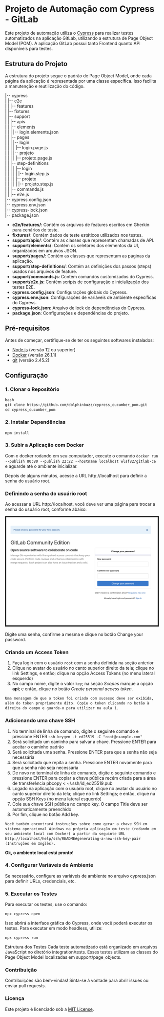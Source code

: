 # Projeto de Automação com Cypress - GitLab

Este projeto de automação utiliza o [Cypress](https://www.cypress.io/) para realizar testes automatizados na aplicação GitLab, utilizando a estrutura de Page Object Model (POM). A aplicação GitLab possui tanto Frontend quanto API disponíveis para testes.

## Estrutura do Projeto

A estrutura do projeto segue o padrão de Page Object Model, onde cada página da aplicação é representada por uma classe específica. Isso facilita a manutenção e reutilização do código.

|-- cypress\
| |-- e2e\
| | |-- features\
| |-- fixtures\
| |-- support\
| | |-- apis\
| | |-- elements\
| | | |-- login.elements.json\
| | |-- pages\
| | | |-- login\
| | | | |-- login.page.js\
| | | |-- projeto\
| | | | |-- projeto.page.js\
| | |-- step-definitions\
| | | | |-- login\
| | | | | |-- login.step.js\
| | | | |-- projeto\
| | | | | |-- projeto.step.js\
| | |-- commands.js\
| | |-- e2e.js\
|-- cypress.config.json\
|-- cypress.env.json\
|-- cypress-lock.json\
|-- package.json


- **e2e/features/**: Contém os arquivos de features escritos em Gherkin para cenários de teste.
- **fixtures/**: Contém dados de teste estáticos utilizados nos testes.
- **support/apis/**: Contém as classes que representam chamadas de API.
- **support/elements/**: Contém os seletores dos elementos da UI, organizados em arquivos JSON.
- **support/pages/**: Contém as classes que representam as páginas da aplicação.
- **support/step-definitions/**: Contém as definições dos passos (steps) usados nos arquivos de feature.
- **support/commands.js**: Contém comandos customizados do Cypress.
- **support/e2e.js**: Contém scripts de configuração e inicialização dos testes E2E.
- **cypress.config.json**: Configurações globais do Cypress.
- **cypress.env.json**: Configurações de variáveis de ambiente específicas do Cypress.
- **cypress-lock.json**: Arquivo de lock de dependências do Cypress.
- **package.json**: Configurações e dependências do projeto.

## Pré-requisitos

Antes de começar, certifique-se de ter os seguintes softwares instalados:

- [Node.js](https://nodejs.org/en/) (versão 12 ou superior)
- [Docker](https://www.docker.com/) (versão 26.1.1)
- [git](https://git-scm.com/) (versão 2.45.2)

## Configuração

### 1. Clonar o Repositório

```
bash
git clone https://github.com/dolphinbuzz/cypress_cucumber_pom.git
cd cypress_cucumber_pom
```

### 2. Instalar Dependências

```
npm install
```

### 3. Subir a Aplicação com Docker

Com o docker rodando em seu computador, execute o comando `docker run --publish 80:80 --publish 22:22 --hostname localhost wlsf82/gitlab-ce` e aguarde até o ambiente inicializar.

Depois de alguns minutos, acesse a URL http://localhost para definir a senha do usuário root.

### Definindo a senha do usuário root
Ao acessar a URL http://localhost, você deve ver uma página para trocar a senha do usuário root, conforme abaixo:

![alt text](image.png)

Digite uma senha, confirme a mesma e clique no botão Change your password.

### Criando um Access Token
1. Faça login com o usuário `root` com a senha definida na seção anterior
2. Clique no avatar do usuário no canto superior direito da tela; clique no link Settings, e então; clique na opção Access Tokens (no menu lateral esquerdo)
3. No campo nome, digite o valor `key`; na seção _Scopes_ marque a opção __api__; e então, clique no botão _Create personal access token_.

```
Uma mensagem de que o token foi criado com sucesso deve ser exibida, além do token propriamente dito. Copie o token clicando no botão à direita do campo e guarde-o para utilizar na aula 1.
```

### Adicionando uma chave SSH

1. No terminal de linha de comando, digite o seguinte comando e pressione ENTER ``ssh-keygen -t ed25519 -C "root@example.com"``
2. Será solicitado um caminho para salvar a chave. Pressione ENTER para aceitar o caminho padrão
3. Será solicitada uma senha. Pressione ENTER para que a senha não seja necessária
4. Será solicitado que repita a senha. Pressione ENTER novamente para que a senha não seja necessária
5. De novo no terminal de linha de comando, digite o seguinte comando e pressione ENTER para copiar a chave pública recém criada para a área de transferência pbcopy < ~/.ssh/id_ed25519.pub
6. Logado na aplicação com o usuário root, clique no avatar do usuário no canto superior direito da tela; clique no link Settings; e então, clique na opção SSH Keys (no menu lateral esquerdo)
7. Cole sua chave SSH pública no campo key. O campo Title deve ser automaticamente preenchido
8. Por fim, clique no botão Add key.


```
Você também encontrará instruções sobre como gerar a chave SSH em sistema operacional Windows na própria aplicação em teste (rodando em seu ambiente local com Docker) a partir da seguinte URL http://localhost/help/ssh/README#generating-a-new-ssh-key-pair (Instruções em Inglês).
```

__Ok, o ambiente local está pronto!__


### 4. Configurar Variáveis de Ambiente
Se necessário, configure as variáveis de ambiente no arquivo cypress.json para definir URLs, credenciais, etc.

### 5. Executar os Testes
Para executar os testes, use o comando:

```
npx cypress open
```

Isso abrirá a interface gráfica do Cypress, onde você poderá executar os testes. Para executar em modo headless, utilize:

```
npx cypress run
```

Estrutura dos Testes
Cada teste automatizado está organizado em arquivos JavaScript no diretório integration/tests. Esses testes utilizam as classes do Page Object Model localizadas em support/page_objects.


### Contribuição
Contribuições são bem-vindas! Sinta-se à vontade para abrir issues ou enviar pull requests.

### Licença
Este projeto é licenciado sob a [MIT License](LICENSE).